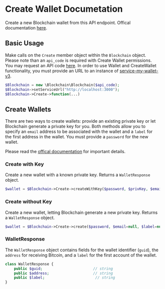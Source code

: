 Create Wallet Documetation
==========================
Create a new Blockchain wallet from this API endpoint. Offical documentation [here](https://blockchain.info/api/create_wallet).

Basic Usage
-----------
Make calls on the `Create` member object within the `Blockchain` object. Please note than an `api_code` is required with Create Wallet permissions. You may request an API code [here](https://blockchain.info/api/api_create_code).
In order to use Wallet and CreateWallet functionality, you must provide an URL to an instance of [service-my-wallet-v3](https://github.com/blockchain/service-my-wallet-v3).

```php
$Blockchain = new \Blockchain\Blockchain($api_code);
$Blockchain->setServiceUrl("http://localhost:3000");
$Blockchain->Create->function(...)
```

Create Wallets
--------------
There are two ways to create wallets: provide an existing private key or let Blockchain generate a private key for you. Both methods allow you to specify an `email` address to be associated with the wallet and a `label` for the first address in the wallet. You must provide a `password` for the new wallet.

Please read the [offical documentation](https://blockchain.info/api/create_wallet) for important details.

### Create with Key
Create a new wallet with a known private key. Returns a `WalletResponse` object.

```php
$wallet = $Blockchain->Create->createWithKey($password, $privKey, $email=null, $label=null);
```

### Create without Key
Create a new wallet, letting Blockchain generate a new private key. Returns a `WalletResponse` object.

```php
$wallet = $Blockchain->Create->create($password, $email=null, $label=null);
```

### WalletResponse
The `WalletResponse` object contains fields for the wallet identifier (`guid`), the `address` for receiving Bitcoin, and a `label` for the first account of the wallet.

```php
class WalletResponse {
    public $guid;                       // string
    public $address;                    // string
    public $label;                       // string
}
```